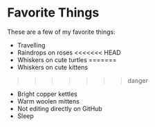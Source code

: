 # Favorite Things

These are a few of my favorite things:

- Travelling
- Raindrops on roses
<<<<<<< HEAD
- Whiskers on cute turtles
=======
- Whiskers on cute kittens
>>>>>>> danger
- Bright copper kettles
- Warm woolen mittens
- Not editing directly on GitHub
- Sleep
